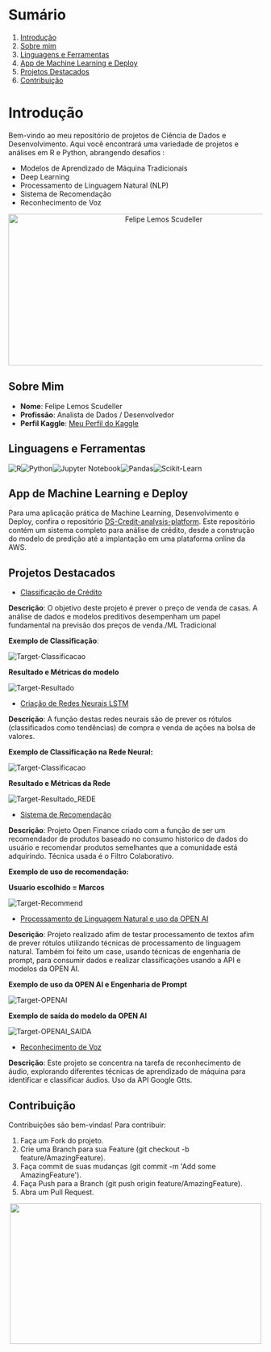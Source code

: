 # Sumário

1. [Introdução](#Introdução)
2. [Sobre mim](#Sobre-mim)
3. [Linguagens e Ferramentas](#Linguagens-e-Ferramentas)
4. [App de Machine Learning e Deploy](#App-de-Machine-Learning-e-Deploy)
5. [Projetos Destacados](#Projetos-Destacados)
6. [Contribuição](#Contribuição)

# Introdução

Bem-vindo ao meu repositório de projetos de Ciência de Dados e Desenvolvimento. Aqui você encontrará uma variedade de projetos e análises em R e Python, abrangendo desafios :

- Modelos de Aprendizado de Máquina Tradicionais
- Deep Learning
- Processamento de Linguagem Natural (NLP)
- Sistema de Recomendação
- Reconhecimento de Voz


<div style="text-align: center;">
  <img src="https://images.ctfassets.net/3viuren4us1n/6Uc2KZoG6vTJ2c5xGCxNTb/2461a7b51b9164b9a2b35f42e8c6152e/Games-Data.jpg" alt="Felipe Lemos Scudeller" width="600" height="300">
</div>

## Sobre Mim

- **Nome**: Felipe Lemos Scudeller
- **Profissão**: Analista de Dados / Desenvolvedor
- **Perfil Kaggle**: [Meu Perfil do Kaggle](https://www.kaggle.com/gajshield)

## Linguagens e Ferramentas
![R](https://img.shields.io/badge/R-276DC3?style=for-the-badge&logo=R&logoColor=white)![Python](https://img.shields.io/badge/Python-3776AB?style=for-the-badge&logo=python&logoColor=white)![Jupyter Notebook](https://img.shields.io/badge/Jupyter-Notebook-F37626?style=for-the-badge&logo=jupyter&logoColor=white)![Pandas](https://img.shields.io/badge/Pandas-150458?style=for-the-badge&logo=pandas&logoColor=white)![Scikit-Learn](https://img.shields.io/badge/Scikit--Learn-F7931E?style=for-the-badge&logo=scikit-learn&logoColor=white)

## App de Machine Learning e Deploy

Para uma aplicação prática de Machine Learning, Desenvolvimento e Deploy, confira o repositório [DS-Credit-analysis-platform](https://github.com/scudellerlemos/-DS-Credit-analysis-platform). Este repositório contém um sistema completo para análise de crédito, desde a construção do modelo de predição até a implantação em uma plataforma online da AWS.

## Projetos Destacados

- [Classificação de Crédito](https://github.com/scudellerlemos/Machine-Learning-Projects/blob/main/Kaggle%20Challenges/Classification_and_Clusters.ipynb)

**Descrição**: O objetivo deste projeto é prever o preço de venda de casas. A análise de dados e modelos preditivos desempenham um papel fundamental na previsão dos preços de venda./ML Tradicional

**Exemplo de Classificação**:

![Target-Classificacao](https://raw.githubusercontent.com/scudellerlemos/Machine-Learning-Projects/main/Kaggle%20Challenges/Exemplos/Exemplo_credito_target.png)

**Resultado e Métricas do modelo**

![Target-Resultado](https://github.com/scudellerlemos/Machine-Learning-Projects/blob/main/Kaggle%20Challenges/Exemplos/Exemplo_previsao_modelo_metricas.png)



- [Criação de Redes Neurais LSTM](https://github.com/scudellerlemos/Machine-Learning-Projects/tree/main/Deep%20Learning%20-%20NN/Entrega%20final)
  
**Descrição**: A função destas redes neurais são de prever os rótulos (classificados como tendências) de compra e venda de ações na bolsa de valores.

**Exemplo de Classificação na Rede Neural:**

![Target-Classificacao](https://github.com/scudellerlemos/Machine-Learning-Projects/blob/main/Deep%20Learning%20-%20NN/Entrega%20final/Exemplo/Exemplo_entrada_target.png)

**Resultado e Métricas da Rede**

![Target-Resultado_REDE](https://github.com/scudellerlemos/Machine-Learning-Projects/blob/main/Deep%20Learning%20-%20NN/Entrega%20final/Exemplo/Exemplo_resultado_previsao_metricas.png)



- [Sistema de Recomendação](https://github.com/scudellerlemos/Machine-Learning-Projects/tree/main/Recommendation%20System)

**Descrição**: Projeto Open Finance criado com a função de ser um recomendador de produtos baseado no consumo historico de dados do usuário e recomendar produtos semelhantes que a comunidade está adquirindo. Técnica usada é o Filtro Colaborativo.

**Exemplo de uso de recomendação:**

**Usuario escolhido = Marcos**

![Target-Recommend](https://github.com/scudellerlemos/Machine-Learning-Projects/blob/main/Recommendation%20System/Exemplo.png)



- [Processamento de Linguagem Natural e uso da OPEN AI](https://github.com/scudellerlemos/Machine-Learning-Projects/tree/main/NLP)
  
**Descrição**: Projeto realizado afim de testar processamento de textos afim de prever rótulos utilizando técnicas de processamento de linguagem natural. Também foi feito um case, usando técnicas de engenharia de prompt, para consumir dados e realizar classificações usando a API e modelos da OPEN AI.

**Exemplo de uso da OPEN AI e Engenharia de Prompt**

![Target-OPENAI](https://github.com/scudellerlemos/Machine-Learning-Projects/blob/main/NLP/Exemplos/NLP_Exemplo_OPEN_AI_CONSUMO_API_ENG_PROMPT.png)

**Exemplo de saída do modelo da OPEN AI**

![Target-OPENAI_SAIDA](https://github.com/scudellerlemos/Machine-Learning-Projects/blob/main/NLP/Exemplos/NLP_EXEMPLO_OPEN_AI_SAIDA.png)



- [Reconhecimento de Voz](https://github.com/scudellerlemos/Machine-Learning-Projects/tree/main/Audio%20Recognition)

**Descrição**: Este projeto se concentra na tarefa de reconhecimento de áudio, explorando diferentes técnicas de aprendizado de máquina para identificar e classificar áudios. Uso da API Google Gtts.

## Contribuição
Contribuições são bem-vindas! Para contribuir:

1. Faça um Fork do projeto.
2. Crie uma Branch para sua Feature (git checkout -b feature/AmazingFeature).
3. Faça commit de suas mudanças (git commit -m 'Add some AmazingFeature').
4. Faça Push para a Branch (git push origin feature/AmazingFeature).
5. Abra um Pull Request.

<div align="center">
  <img src="https://i.pinimg.com/originals/cd/df/90/cddf900fe24300e30e162e4d1cbf0d7e.gif"  width="498" height="278">
</div>
